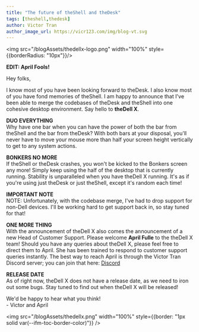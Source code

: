 ```yaml
---
title: "The future of theShell and theDesk"
tags: [theshell,thedesk]
author: Victor Tran
author_image_url: https://vicr123.com/img/blog-vt.svg
---
```


<img src="/blogAssets/thedellx-logo.png" width="100%" style={{borderRadius: "10px"}}/>

**EDIT: April Fools!**

Hey folks,

I know most of you have been looking forward to theDesk. I also know most of you have fond memories of theShell. I am happy to announce that I've been able to merge the codebases of theDesk and theShell into one cohesive desktop environment. Say hello to **theDell X**.

<!-- truncate -->

**DUO EVERYTHING**<br />
Why have one bar when you can have the power of both the bar from theShell and the bar from theDesk? With both bars at your disposal, you'll never have to move your mouse more than half your screen height vertically to get to any system actions.

**BONKERS NO MORE**<br />
If theShell or theDesk crashes, you won't be kicked to the Bonkers screen any more! Simply keep using the half of the desktop that is currently running. Stability is unparalleled when you have theDell X running. It's as if you're using just theDesk or just theShell, except it's random each time!

**IMPORTANT NOTE**<br />
NOTE: Unfortunately, with the codebase merge, I've had to drop support for non-Dell devices. I'll be working hard to get support back in, so stay tuned for that!

**ONE MORE THING**<br />
With the announcement of theDell X also comes the announcement of a new Head of Customer Support. Please welcome **April Fulle** to the theDell X team! Should you have any queries about theDell X, please feel free to direct them to April. She has been trained to respond to customer support queries instantly. The best way to reach April is through the Victor Tran Discord server; you can join that here: [Discord](https://discord.vicr123.com)

**RELEASE DATE**<br />
As of right now, theDell X does not have a release date, as we need to iron out some bugs. Stay tuned to find out when theDell X will be released!

We'd be happy to hear what you think!<br />
\- Victor and April

<img src="/blogAssets/thedellx.png" width="100%" style={{border: "1px solid var(--ifm-toc-border-color)"}} />